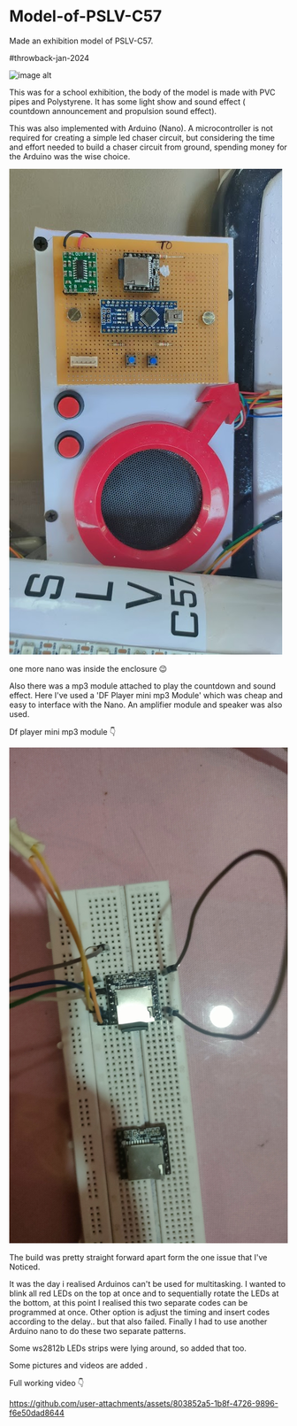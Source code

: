 # Model-of-PSLV-C57
Made an exhibition model of PSLV-C57.

#throwback-jan-2024

![image alt](https://github.com/Anandhu-Sudha/Model-of-PSLV-C57/blob/4263ca6ff5ea75b8582c4c8313d36fe8207e022a/pictures/full%20size.pn)

This was for a school exhibition, the body of the model is made with PVC pipes and Polystyrene. It has some light show and sound effect ( countdown announcement and propulsion sound effect).

This was also implemented with Arduino (Nano). A microcontroller is not required for creating a simple led chaser circuit, but considering the time and effort needed to build a chaser circuit from ground, spending money for the Arduino was the wise choice. 

![image alt](https://github.com/Anandhu-Sudha/Model-of-PSLV-C57/blob/4263ca6ff5ea75b8582c4c8313d36fe8207e022a/pictures/circuitry.jpg)

one more nano was inside the enclosure 😉


Also there was a mp3 module attached to play the countdown and sound effect. Here I've used a 'DF Player mini mp3 Module' which was cheap and easy to interface with the Nano. An amplifier module and speaker was also used.

Df player mini mp3 module 👇

![image alt](https://github.com/Anandhu-Sudha/Model-of-PSLV-C57/blob/4263ca6ff5ea75b8582c4c8313d36fe8207e022a/pictures/IMG20240120124912.jpg)


The build was pretty straight forward apart form the one issue that I've Noticed.

It was the day i realised Arduinos can't be used for multitasking. I wanted to blink all red LEDs on the top at once and to sequentially rotate the LEDs at the bottom, at this point I realised this two separate codes can be programmed at once. Other option is adjust the timing and insert codes according to the delay.. but that also failed. Finally I had to use another Arduino nano to do these two separate patterns.

Some ws2812b LEDs strips were lying around, so added that too.

Some pictures and videos are added .

Full working video 👇

https://github.com/user-attachments/assets/803852a5-1b8f-4726-9896-f6e50dad8644



